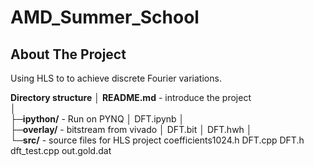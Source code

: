 # AMD_Summer_School
## About The Project
Using HLS to to achieve discrete Fourier variations.  

**Directory structure**
│  **README.md**  - introduce the project <br>
│  
├─**ipython/**  -  Run on PYNQ 
│      DFT.ipynb
│      
├─**overlay/** -  bitstream from vivado 
│      DFT.bit
│      DFT.hwh
│      
└─**src/** - source files for HLS project 
        coefficients1024.h
        DFT.cpp
        DFT.h
        dft_test.cpp
        out.gold.dat
